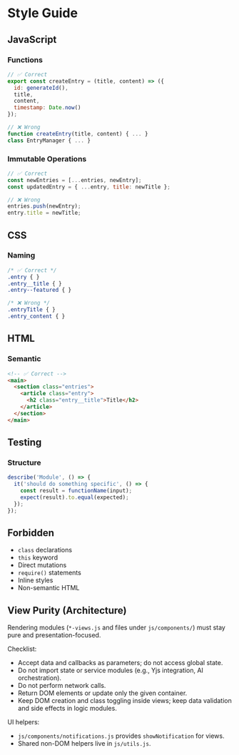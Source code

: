 # Style Guide

## JavaScript

### Functions
```javascript
// ✅ Correct
export const createEntry = (title, content) => ({
  id: generateId(),
  title,
  content,
  timestamp: Date.now()
});

// ❌ Wrong
function createEntry(title, content) { ... }
class EntryManager { ... }
```

### Immutable Operations
```javascript
// ✅ Correct
const newEntries = [...entries, newEntry];
const updatedEntry = { ...entry, title: newTitle };

// ❌ Wrong
entries.push(newEntry);
entry.title = newTitle;
```

## CSS

### Naming
```css
/* ✅ Correct */
.entry { }
.entry__title { }
.entry--featured { }

/* ❌ Wrong */
.entryTitle { }
.entry_content { }
```

## HTML

### Semantic
```html
<!-- ✅ Correct -->
<main>
  <section class="entries">
    <article class="entry">
      <h2 class="entry__title">Title</h2>
    </article>
  </section>
</main>
```

## Testing

### Structure
```javascript
describe('Module', () => {
  it('should do something specific', () => {
    const result = functionName(input);
    expect(result).to.equal(expected);
  });
});
```

## Forbidden

- `class` declarations
- `this` keyword
- Direct mutations
- `require()` statements
- Inline styles
- Non-semantic HTML

## View Purity (Architecture)

Rendering modules (`*-views.js` and files under `js/components/`) must stay pure and presentation-focused.

Checklist:
- Accept data and callbacks as parameters; do not access global state.
- Do not import state or service modules (e.g., Yjs integration, AI orchestration).
- Do not perform network calls.
- Return DOM elements or update only the given container.
- Keep DOM creation and class toggling inside views; keep data validation and side effects in logic modules.

UI helpers:
- `js/components/notifications.js` provides `showNotification` for views.
- Shared non-DOM helpers live in `js/utils.js`.